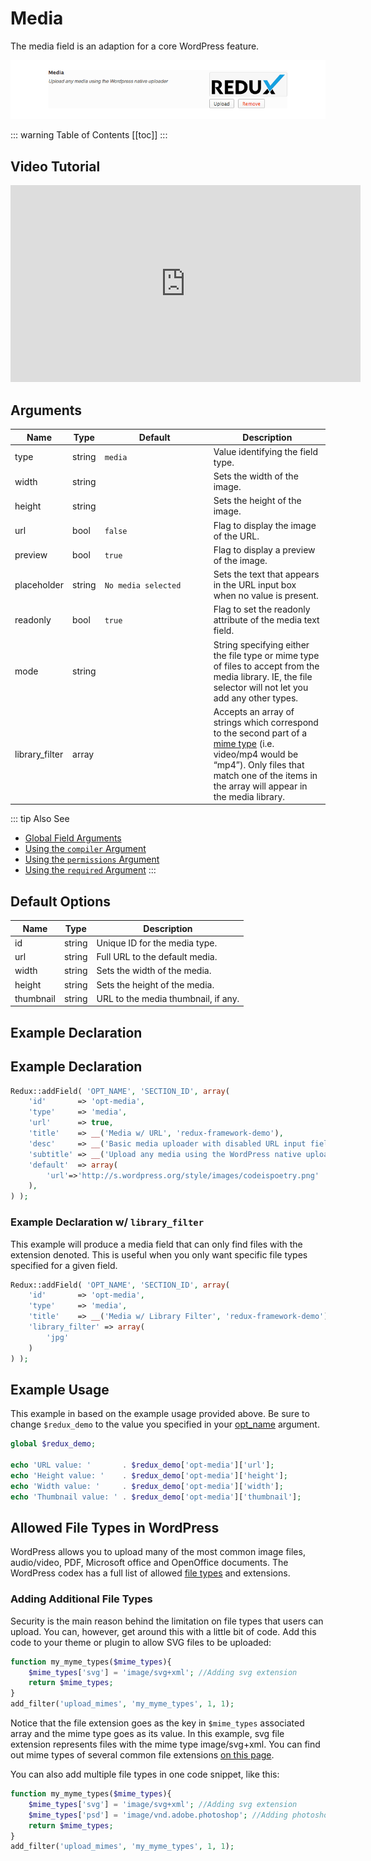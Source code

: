 # Media

The media field is an adaption for a core WordPress feature.

<span style="display:block;text-align:center">![](./img/media.png)</span>

::: warning Table of Contents
[[toc]]
:::

## Video Tutorial

<center><iframe width="560" height="315" src="https://www.youtube.com/embed/kEZYIWSk1Tk" frameborder="0" allow="accelerometer; autoplay; encrypted-media; gyroscope; picture-in-picture" allowfullscreen></iframe></center>

## Arguments
|Name|Type|<div style="width:160px;">Default</div>|Description|
|--- |--- |--- |--- |
|type|string|`media`|Value identifying the field type.|
|width|string||Sets the width of the image.|
|height|string||Sets the height of the image.|
|url|bool|`false`|Flag to display the image of the URL.|
|preview|bool|`true`|Flag to display a preview of the image.|
|placeholder|string|`No media selected`|Sets the text that appears in the URL input box when no value is present.|
|readonly|bool|`true`|Flag to set the readonly attribute of the media text field.|
|mode|string||String specifying either the file type or mime type of files to accept from the media library. IE, the file selector will not let you add any other types.|
|library_filter|array||Accepts an array of strings which correspond to the second part of a [mime type](https://codex.wordpress.org/Function_Reference/get_allowed_mime_types#Default_allowed_mime_types) (i.e. video/mp4 would be “mp4”). Only files that match one of the items in the array will appear in the media library.|

::: tip Also See
- [Global Field Arguments](../configuration/fields/arguments.md)
- [Using the `compiler` Argument](../configuration/fields/compiler.md)
- [Using the `permissions` Argument](../configuration/fields/permissions.md)
- [Using the `required` Argument](../configuration/fields/required.md)
:::

## Default Options

|Name|Type|Description|
|--- |--- |--- |
|id|string|Unique ID for the media type.|
|url|string|Full URL to the default media.|
|width|string|Sets the width of the media.|
|height|string|Sets the height of the media.|
|thumbnail|string|URL to the media thumbnail, if any.|



## Example Declaration
<script>
import builder from './media.json';
export default {
    data () {
        return {
            builder: builder,
            defaults: {
                'color'       : '#333', 
                'font-style'  : '700', 
                'font-family' : 'Abel', 
                'google'      : true,
                'font-size'   : '33px', 
                'line-height' : '40'
            }
        };
    }
}
</script>
<builder :builder_json="builder" :builder_defaults="defaults" />

## Example Declaration
```php
Redux::addField( 'OPT_NAME', 'SECTION_ID', array(
    'id'       => 'opt-media',
    'type'     => 'media', 
    'url'      => true,
    'title'    => __('Media w/ URL', 'redux-framework-demo'),
    'desc'     => __('Basic media uploader with disabled URL input field.', 'redux-framework-demo'),
    'subtitle' => __('Upload any media using the WordPress native uploader', 'redux-framework-demo'),
    'default'  => array(
        'url'=>'http://s.wordpress.org/style/images/codeispoetry.png'
    ),
) );
```

### Example Declaration w/ `library_filter`
This example will produce a media field that can only find files with the extension denoted. This is useful when you only want specific file types specified for a given field.

```php
Redux::addField( 'OPT_NAME', 'SECTION_ID', array(
    'id'       => 'opt-media',
    'type'     => 'media', 
    'title'    => __('Media w/ Library Filter', 'redux-framework-demo'),
    'library_filter' => array(
        'jpg'
    )
) );
```

## Example Usage
This example in based on the example usage provided above. Be sure to change `$redux_demo` to the value you specified in your [opt_name](../configuration/global_arguments.md#opt_name) argument.

```php
global $redux_demo;

echo 'URL value: '       . $redux_demo['opt-media']['url'];
echo 'Height value: '    . $redux_demo['opt-media']['height'];
echo 'Width value: '     . $redux_demo['opt-media']['width'];
echo 'Thumbnail value: ' . $redux_demo['opt-media']['thumbnail'];
```

## Allowed File Types in WordPress
WordPress allows you to upload many of the most common image files, audio/video, PDF, Microsoft office and OpenOffice 
documents. The WordPress codex has a full list of allowed [file types](https://codex.wordpress.org/Function_Reference/get_allowed_mime_types#Default_allowed_mime_types) and extensions.

### Adding Additional File Types

Security is the main reason behind the limitation on file types that users can upload. You can, however, get around this
with a little bit of code. Add this code to your theme or plugin to allow SVG files to be uploaded:

```php
function my_myme_types($mime_types){
    $mime_types['svg'] = 'image/svg+xml'; //Adding svg extension
    return $mime_types;
}
add_filter('upload_mimes', 'my_myme_types', 1, 1);
```

Notice that the file extension goes as the key in `$mime_types` associated array and the mime type goes as its value. In 
this example, svg file extension represents files with the mime type image/svg+xml. You can find out mime types of 
several common file extensions [on this page](http://www.freeformatter.com/mime-types-list.html).

You can also add multiple file types in one code snippet, like this:

```php
function my_myme_types($mime_types){
    $mime_types['svg'] = 'image/svg+xml'; //Adding svg extension
    $mime_types['psd'] = 'image/vnd.adobe.photoshop'; //Adding photoshop files
    return $mime_types;
}
add_filter('upload_mimes', 'my_myme_types', 1, 1);
```
